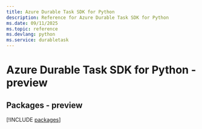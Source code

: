 ```yaml
---
title: Azure Durable Task SDK for Python
description: Reference for Azure Durable Task SDK for Python
ms.date: 09/11/2025
ms.topic: reference
ms.devlang: python
ms.service: durabletask
---
```

# Azure Durable Task SDK for Python - preview
## Packages - preview
[!INCLUDE [packages](durable-task-index.md)]
